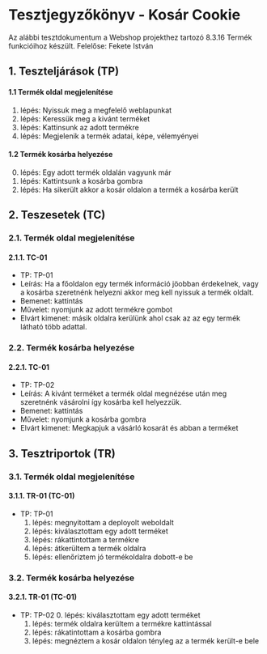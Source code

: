 # Tesztjegyzőkönyv - Kosár Cookie

Az alábbi tesztdokumentum a Webshop projekthez tartozó 8.3.16 Termék funkcióihoz készült. Felelőse: Fekete István


## 1. Teszteljárások (TP)

#### 1.1 Termék oldal megjelenítése

1. lépés: Nyissuk meg a megfelelő weblapunkat
2. lépés: Keressük meg a kivánt terméket
3. lépés: Kattinsunk az adott termékre
4. lépés: Megjelenik a termék adatai, képe, vélemyényei

#### 1.2 Termék kosárba helyezése

0. lépés: Egy adott termék oldalán vagyunk már
1. lépés: Kattintsunk a kosárba gombra
2. lépés: Ha sikerült akkor a kosár oldalon a termék a kosárba került


## 2. Teszesetek (TC)

### 2.1. Termék oldal megjelenítése

#### 2.1.1. TC-01
- TP: TP-01
- Leírás: Ha a főoldalon egy termék információ jöobban érdekelnek, vagy a kosárba szeretnénk helyezni akkor meg kell nyissuk a termék oldalt.
- Bemenet: kattintás
- Művelet: nyomjunk az adott termékre gombot
- Elvárt kimenet: másik oldalra kerülünk ahol csak az az egy termék látható több adattal.


### 2.2. Termék kosárba helyezése

#### 2.2.1. TC-01
- TP: TP-02
- Leírás: A kivánt terméket a termék oldal megnézése után meg szeretnénk vásárolni így kosárba kell helyezzük.
- Bemenet: kattintás
- Művelet: nyomjunk a kosárba gombra
- Elvárt kimenet: Megkapjuk a vásárló kosarát és abban a terméket

## 3. Tesztriportok (TR)

### 3.1. Termék oldal megjelenítése

#### 3.1.1. TR-01 (TC-01)
- TP: TP-01
    1. lépés: megnyitottam a deployolt weboldalt
    2. lépés: kiválasztottam egy adott terméket
    3. lépés: rákattintottam a termékre
    4. lépés: átkerültem a termék oldalra
    5. lépés: ellenőriztem jó termékoldalra dobott-e be


### 3.2. Termék kosárba helyezése

#### 3.2.1. TR-01 (TC-01)
- TP: TP-02
    0. lépés: kiválasztottam egy adott terméket
    1. lépés: termék oldalra kerültem a termékre kattintással
    2. lépés: rákatintottam a kosárba gombra
    3. lépés: megnéztem a kosár oldalon tényleg az a termék került-e bele
  

